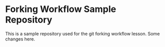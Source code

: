 # Forking Workflow Sample Repository
This is a sample repository used for the git forking workflow lesson. Some changes here.
